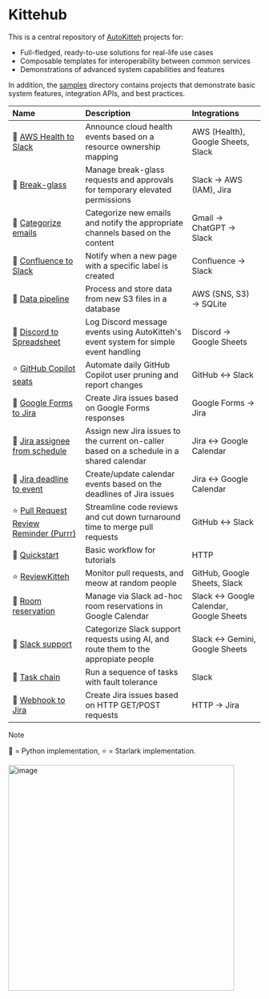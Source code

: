 # Kittehub

This is a central repository of [AutoKitteh](https://github.com/autokitteh/autokitteh)
projects for:

- Full-fledged, ready-to-use solutions for real-life use cases
- Composable templates for interoperability between common services
- Demonstrations of advanced system capabilities and features

In addition, the [samples](./samples/) directory contains projects that
demonstrate basic system features, integration APIs, and best practices.

| Name                                                                             | Description                                                                              | Integrations                                |
| :------------------------------------------------------------------------------- | :--------------------------------------------------------------------------------------- | :------------------------------------------ |
| 🐍 [AWS Health to Slack](./aws_health_to_slack/)                                 | Announce cloud health events based on a resource ownership mapping                       | AWS (Health), Google Sheets, Slack          |
| 🐍 [Break-glass](./break_glass/)                                                 | Manage break-glass requests and approvals for temporary elevated permissions             | Slack &rarr; AWS (IAM), Jira                |
| 🐍 [Categorize emails](./categorize_emails/)                                     | Categorize new emails and notify the appropriate channels based on the content           | Gmail &rarr; ChatGPT &rarr; Slack           |
| 🐍 [Confluence to Slack](./confluence_to_slack/)                                 | Notify when a new page with a specific label is created                                  | Confluence &rarr; Slack                     |
| 🐍 [Data pipeline](./data_pipeline/)                                             | Process and store data from new S3 files in a database                                   | AWS (SNS, S3) &rarr; SQLite                 |
| 🐍 [Discord to Spreadsheet](./discord_to_spreadsheet/)                           | Log Discord message events using AutoKitteh's event system for simple event handling     | Discord &rarr; Google Sheets                |
| ⭐ [GitHub Copilot seats](./github_copilot/)                                     | Automate daily GitHub Copilot user pruning and report changes                            | GitHub &harr; Slack                         |
| 🐍 [Google Forms to Jira](./google_forms_to_jira/)                               | Create Jira issues based on Google Forms responses                                       | Google Forms &rarr; Jira                    |
| 🐍 [Jira assignee from schedule](./jira_google_calendar/assignee_from_schedule/) | Assign new Jira issues to the current on-caller based on a schedule in a shared calendar | Jira &harr; Google Calendar                 |
| 🐍 [Jira deadline to event](./jira_google_calendar/deadline_to_event/)           | Create/update calendar events based on the deadlines of Jira issues                      | Jira &harr; Google Calendar                 |
| ⭐ [Pull Request Review Reminder (Purrr)](./purrr/)                              | Streamline code reviews and cut down turnaround time to merge pull requests              | GitHub &harr; Slack                         |
| 🐍 [Quickstart](./quickstart/)                                                   | Basic workflow for tutorials                                                             | HTTP                                        |
| ⭐ [ReviewKitteh](./reviewkitteh/)                                               | Monitor pull requests, and meow at random people                                         | GitHub, Google Sheets, Slack                |
| 🐍 [Room reservation](./room_reservation/)                                       | Manage via Slack ad-hoc room reservations in Google Calendar                             | Slack &harr; Google Calendar, Google Sheets |
| 🐍 [Slack support](./slack_support/)                                             | Categorize Slack support requests using AI, and route them to the appropiate people      | Slack &harr; Gemini, Google Sheets          |
| 🐍 [Task chain](./task_chain/)                                                   | Run a sequence of tasks with fault tolerance                                             | Slack                                       |
| 🐍 [Webhook to Jira](./webhook_to_jira/)                                         | Create Jira issues based on HTTP GET/POST requests                                       | HTTP &rarr; Jira                            |

> [!NOTE]
> 🐍 = Python implementation, ⭐ = Starlark implementation.


<img width="451" alt="image" src="https://github.com/user-attachments/assets/f556279f-40a4-4df2-93ef-e1838fcb9861">
